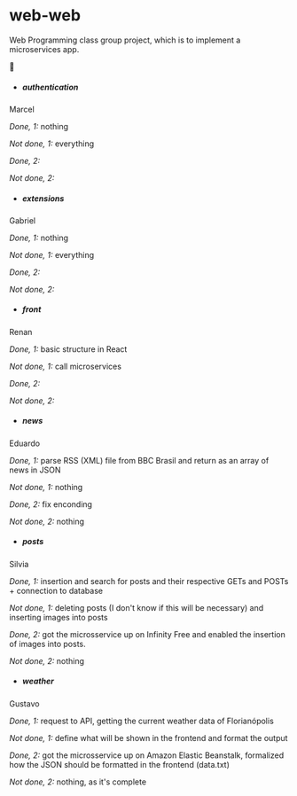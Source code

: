 ﻿# web-web
Web Programming class group project, which is to implement a microservices app.

🐸 

* ##### authentication
Marcel

*Done, 1:* nothing

*Not done, 1:* everything

*Done, 2:*

*Not done, 2:*

* ##### extensions
Gabriel

*Done, 1:* nothing

*Not done, 1:* everything

*Done, 2:*

*Not done, 2:*

* ##### front
Renan

*Done, 1:* basic structure in React

*Not done, 1:* call microservices

*Done, 2:*

*Not done, 2:*

* ##### news
Eduardo

*Done, 1:* parse RSS (XML) file from BBC Brasil and return as an array of news in JSON

*Not done, 1:* nothing

*Done, 2:* fix enconding

*Not done, 2:* nothing

* ##### posts

Silvia

*Done, 1:* insertion and search for posts and their respective GETs and POSTs + connection to database

*Not done, 1:* deleting posts (I don't know if this will be necessary) and inserting images into posts

*Done, 2:* got the microsservice up on Infinity Free and enabled the insertion of images into posts.

*Not done, 2:* nothing

* ##### weather

Gustavo

*Done, 1:* request to API, getting the current weather data of Florianópolis

*Not done, 1:* define what will be shown in the frontend and format the output

*Done, 2:* got the microsservice up on Amazon Elastic Beanstalk, formalized how the JSON should be formatted in the frontend (data.txt)

*Not done, 2:*  nothing, as it's complete

